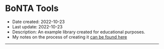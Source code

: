 # BoNTA Tools

- Date created: 2022-10-23
- Last update: 2022-10-23
- Description: An example library created for educational purposes.
- My notes on the process of creating it [can be found here](notes/)

---


